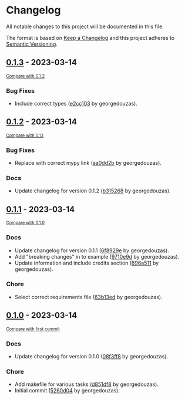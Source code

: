 # Changelog

All notable changes to this project will be documented in this file.

The format is based on [Keep a Changelog](http://keepachangelog.com/en/1.0.0/)
and this project adheres to [Semantic Versioning](http://semver.org/spec/v2.0.0.html).

<!-- insertion marker -->
## [0.1.3](https://github.com/georgedouzas/copier-pdm-nox/releases/tag/0.1.3) - 2023-03-14

<small>[Compare with 0.1.2](https://github.com/georgedouzas/copier-pdm-nox/compare/0.1.2...0.1.3)</small>

### Bug Fixes

- Include correct types ([e2cc103](https://github.com/georgedouzas/copier-pdm-nox/commit/e2cc10397ab05728b522a603ddeb1dae3706c1c3) by georgedouzas).

## [0.1.2](https://github.com/georgedouzas/copier-pdm-nox/releases/tag/0.1.2) - 2023-03-14

<small>[Compare with 0.1.1](https://github.com/georgedouzas/copier-pdm-nox/compare/0.1.1...0.1.2)</small>

### Bug Fixes

- Replace with correct mypy link ([aa0dd2b](https://github.com/georgedouzas/copier-pdm-nox/commit/aa0dd2baacbf6cea5934fc63f4ccaef931351b85) by georgedouzas).

### Docs

- Update changelog for version 0.1.2 ([b315268](https://github.com/georgedouzas/copier-pdm-nox/commit/b31526820a85f6dfb6ec746d7fa7eb5a6177b856) by georgedouzas).

## [0.1.1](https://github.com/georgedouzas/copier-pdm-nox/releases/tag/0.1.1) - 2023-03-14

<small>[Compare with 0.1.0](https://github.com/georgedouzas/copier-pdm-nox/compare/0.1.0...0.1.1)</small>

### Docs

- Update changelog for version 0.1.1 ([6f8929e](https://github.com/georgedouzas/copier-pdm-nox/commit/6f8929e81ef81f6f025d2df52899b6335d4a9482) by georgedouzas).
- Add "breaking changes" in to example ([9710e9d](https://github.com/georgedouzas/copier-pdm-nox/commit/9710e9d46d65cd07239d0df3c780c00863301e5f) by georgedouzas).
- Update information and include credits section ([896a511](https://github.com/georgedouzas/copier-pdm-nox/commit/896a5118e61e9f10385f3e4eed6f8f8a6ce7fa93) by georgedouzas).

### Chore

- Select correct requirements file ([63b13ed](https://github.com/georgedouzas/copier-pdm-nox/commit/63b13edfa822bf3b4c5134d3a640db25c598adc0) by georgedouzas).

## [0.1.0](https://github.com/georgedouzas/copier-pdm-nox/releases/tag/0.1.0) - 2023-03-14

<small>[Compare with first commit](https://github.com/georgedouzas/copier-pdm-nox/compare/5260d04647a88dcd6767c5157d1dedb112e82995...0.1.0)</small>

### Docs

- Update changelog for version 0.1.0 ([08f3ff8](https://github.com/georgedouzas/copier-pdm-nox/commit/08f3ff80d063e95866462259476f429567be33e2) by georgedouzas).

### Chore

- Add makefile for various tasks ([d851df8](https://github.com/georgedouzas/copier-pdm-nox/commit/d851df80f6e64132881c2372dc9cdcd8418486ba) by georgedouzas).
- Initial commit ([5260d04](https://github.com/georgedouzas/copier-pdm-nox/commit/5260d04647a88dcd6767c5157d1dedb112e82995) by georgedouzas).
